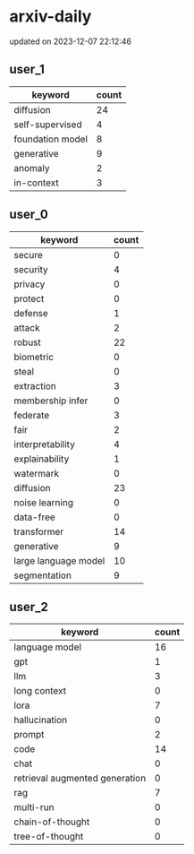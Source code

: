 # arxiv-daily
updated on 2023-12-07 22:12:46
## user_1
| keyword | count |
| - | - |
| diffusion | 24 |
| self-supervised | 4 |
| foundation model | 8 |
| generative | 9 |
| anomaly | 2 |
| in-context | 3 |
## user_0
| keyword | count |
| - | - |
| secure | 0 |
| security | 4 |
| privacy | 0 |
| protect | 0 |
| defense | 1 |
| attack | 2 |
| robust | 22 |
| biometric | 0 |
| steal | 0 |
| extraction | 3 |
| membership infer | 0 |
| federate | 3 |
| fair | 2 |
| interpretability | 4 |
| explainability | 1 |
| watermark | 0 |
| diffusion | 23 |
| noise learning | 0 |
| data-free | 0 |
| transformer | 14 |
| generative | 9 |
| large language model | 10 |
| segmentation | 9 |
## user_2
| keyword | count |
| - | - |
| language model | 16 |
| gpt | 1 |
| llm | 3 |
| long context | 0 |
| lora | 7 |
| hallucination | 0 |
| prompt | 2 |
| code | 14 |
| chat | 0 |
| retrieval augmented generation | 0 |
| rag | 7 |
| multi-run | 0 |
| chain-of-thought | 0 |
| tree-of-thought | 0 |
